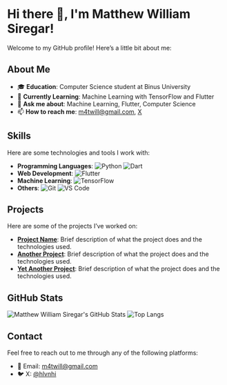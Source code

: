 # Hi there 👋, I'm Matthew William Siregar!

Welcome to my GitHub profile! Here’s a little bit about me:

## About Me

- 🎓 **Education**: Computer Science student at Binus University
- 🌱 **Currently Learning**: Machine Learning with TensorFlow and Flutter
- 💬 **Ask me about**: Machine Learning, Flutter, Computer Science
- 📫 **How to reach me**: [m4twill@gmail.com](mailto:m4twill@gmail.com), [X](https://x.com/hlvnhi)

## Skills

Here are some technologies and tools I work with:

- **Programming Languages**: ![Python](https://img.shields.io/badge/Python-3776AB?style=for-the-badge&logo=python&logoColor=white) ![Dart](https://img.shields.io/badge/Dart-0175C2?style=for-the-badge&logo=dart&logoColor=white)
- **Web Development**: ![Flutter](https://img.shields.io/badge/Flutter-02569B?style=for-the-badge&logo=flutter&logoColor=white) 
- **Machine Learning**: ![TensorFlow](https://img.shields.io/badge/TensorFlow-FF6F00?style=for-the-badge&logo=tensorflow&logoColor=white)
- **Others**: ![Git](https://img.shields.io/badge/Git-F05032?style=for-the-badge&logo=git&logoColor=white) ![VS Code](https://img.shields.io/badge/VS%20Code-0078D4?style=for-the-badge&logo=visual-studio-code&logoColor=white)

## Projects

Here are some of the projects I’ve worked on:

- **[Project Name](https://github.com/your-username/project-repo)**: Brief description of what the project does and the technologies used.
- **[Another Project](https://github.com/your-username/another-repo)**: Brief description of what the project does and the technologies used.
- **[Yet Another Project](https://github.com/your-username/yet-another-repo)**: Brief description of what the project does and the technologies used.

## GitHub Stats

![Matthew William Siregar's GitHub Stats](https://github-readme-stats.vercel.app/api?username=your-username&show_icons=true&theme=radical)
![Top Langs](https://github-readme-stats.vercel.app/api/top-langs/?username=your-username&layout=compact&theme=radical)

## Contact

Feel free to reach out to me through any of the following platforms:

- 📧 Email: [m4twill@gmail.com](mailto:m4twill@gmail.com)
- 🐦 X: [@hlvnhi](https://x.com/hlvnhi)
